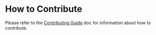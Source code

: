 # How to Contribute

Please refer to the [Contributing Guide](https://galhavivi.github.com/cofi/docs/contributing-guide) doc for information about how to contribute.